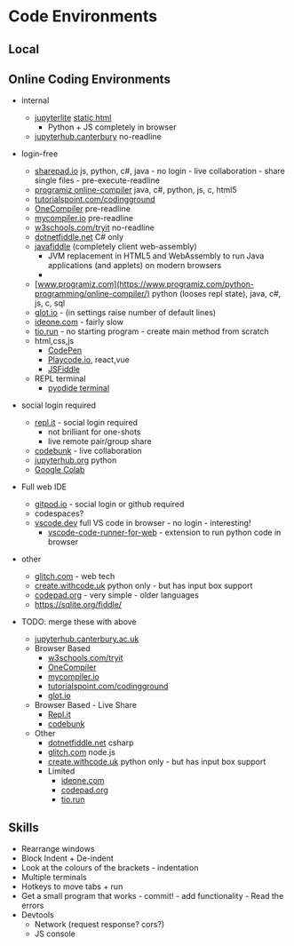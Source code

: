 Code Environments
=================

Local
-----



Online Coding Environments
--------------------------

* internal
    * [jupyterlite](https://github.com/jupyterlite/jupyterlite) [static html](https://jupyterlite.readthedocs.io/en/latest/_static/lab/index.html)
        * Python + JS completely in browser
    * [jupyterhub.canterbury](https://jupyterhub.canterbury.ac.uk/) no-readline
* login-free
    * [sharepad.io](https://sharepad.io/) js, python, c#, java - no login - live collaboration - share single files - pre-execute-readline
    * [programiz online-compiler](https://www.programiz.com/python-programming/online-compiler/) java, c#, python, js, c, html5
    * [tutorialspoint.com/codingground](https://www.tutorialspoint.com/codingground.htm)
    * [OneCompiler](https://onecompiler.com/) pre-readline
    * [mycompiler.io](https://www.mycompiler.io/) pre-readline
    * [w3schools.com/tryit](https://www.w3schools.com/tryit/trycompiler.asp?filename=demo_python) no-readline
    * [dotnetfiddle.net](https://dotnetfiddle.net/) C# only
    * [javafiddle](https://javafiddle.leaningtech.com) (completely client web-assembly)
        * JVM replacement in HTML5 and WebAssembly to run Java applications (and applets) on modern browsers
        * [](https://webvm.io/)
    * [www.programiz.com](https://www.programiz.com/python-programming/online-compiler/) python (looses repl state), java, c#, js, c, sql
    * [glot.io](https://glot.io/) - (in settings raise number of default lines)
    * [ideone.com](https://ideone.com) - fairly slow
    * [tio.run](https://tio.run/) - no starting program - create main method from scratch
    * html,css,js
        * [CodePen](https://codepen.io/) 
        * [Playcode.io](https://playcode.io/), react,vue
        * [JSFiddle](https://jsfiddle.net/)
    * REPL terminal
        * [pyodide terminal](https://pyodide.org/en/stable/console.html)
* social login required
    * [repl.it](https://replit.com/) - social login required
        * not brilliant for one-shots
        * live remote pair/group share
    * [codebunk](https://codebunk.com) - live collaboration
    * [jupyterhub.org](https://jupyterhub.org) python
    * [Google Colab](https://colab.research.google.com/notebooks/basic_features_overview.ipynb)
* Full web IDE
    * [gitpod.io](https://gitpod.io/) - social login or github required
    * codespaces?
    * [vscode.dev](https://vscode.dev/) full VS code in browser - no login - interesting!
        * [vscode-code-runner-for-web](https://github.com/formulahendry/vscode-code-runner-for-web) - extension to run python code in browser
* other
    * [glitch.com](https://glitch.com/) - web tech
    * [create.withcode.uk](https://create.withcode.uk/) python only - but has input box support
    * [codepad.org](http://codepad.org) - very simple - older languages
    * https://sqlite.org/fiddle/


* TODO: merge these with above
    * [jupyterhub.canterbury.ac.uk](https://jupyterhub.canterbury.ac.uk/)
    * Browser Based
        * [w3schools.com/tryit](https://www.w3schools.com/tryit/trycompiler.asp?filename=demo_python)
        * [OneCompiler](https://onecompiler.com/)
        * [mycompiler.io](https://www.mycompiler.io/)
        * [tutorialspoint.com/codingground](https://www.tutorialspoint.com/codingground.htm)
        * [glot.io](https://glot.io/)
    * Browser Based - Live Share
        * [Repl.it](https://replit.com/)
        * [codebunk](https://codebunk.com)
    * Other
        * [dotnetfiddle.net](https://dotnetfiddle.net/) csharp
        * [glitch.com](https://glitch.com/) node.js
        * [create.withcode.uk](https://create.withcode.uk/) python only - but has input box support
        * Limited
            * [ideone.com](https://ideone.com)
            * [codepad.org](http://codepad.org)
            * [tio.run](https://tio.run/)


Skills
------

* Rearrange windows
* Block Indent + De-indent
* Look at the colours of the brackets - indentation
* Multiple terminals
* Hotkeys to move tabs + run
* Get a small program that works - commit! -  add functionality - Read the errors
* Devtools
    * Network (request response? cors?)
    * JS console
